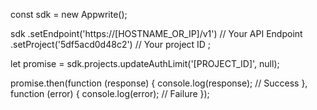 const sdk = new Appwrite();

sdk
    .setEndpoint('https://[HOSTNAME_OR_IP]/v1') // Your API Endpoint
    .setProject('5df5acd0d48c2') // Your project ID
;

let promise = sdk.projects.updateAuthLimit('[PROJECT_ID]', null);

promise.then(function (response) {
    console.log(response); // Success
}, function (error) {
    console.log(error); // Failure
});